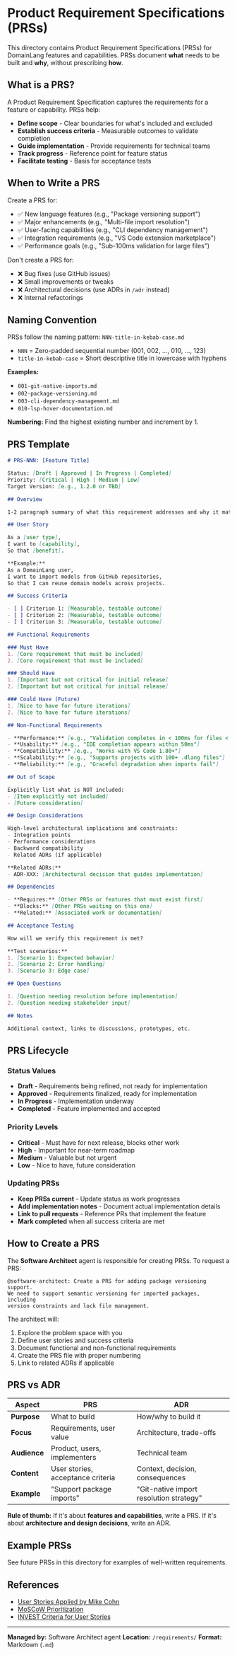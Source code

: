 # Product Requirement Specifications (PRSs)

This directory contains Product Requirement Specifications (PRSs) for DomainLang features and capabilities. PRSs document **what** needs to be built and **why**, without prescribing **how**.

## What is a PRS?

A Product Requirement Specification captures the requirements for a feature or capability. PRSs help:

- **Define scope** - Clear boundaries for what's included and excluded
- **Establish success criteria** - Measurable outcomes to validate completion
- **Guide implementation** - Provide requirements for technical teams
- **Track progress** - Reference point for feature status
- **Facilitate testing** - Basis for acceptance tests

## When to Write a PRS

Create a PRS for:

- ✅ New language features (e.g., "Package versioning support")
- ✅ Major enhancements (e.g., "Multi-file import resolution")
- ✅ User-facing capabilities (e.g., "CLI dependency management")
- ✅ Integration requirements (e.g., "VS Code extension marketplace")
- ✅ Performance goals (e.g., "Sub-100ms validation for large files")

Don't create a PRS for:

- ❌ Bug fixes (use GitHub issues)
- ❌ Small improvements or tweaks
- ❌ Architectural decisions (use ADRs in `/adr` instead)
- ❌ Internal refactorings

## Naming Convention

PRSs follow the naming pattern: `NNN-title-in-kebab-case.md`

- `NNN` = Zero-padded sequential number (001, 002, ..., 010, ..., 123)
- `title-in-kebab-case` = Short descriptive title in lowercase with hyphens

**Examples:**
- `001-git-native-imports.md`
- `002-package-versioning.md`
- `003-cli-dependency-management.md`
- `010-lsp-hover-documentation.md`

**Numbering:** Find the highest existing number and increment by 1.

## PRS Template

```markdown
# PRS-NNN: [Feature Title]

Status: [Draft | Approved | In Progress | Completed]
Priority: [Critical | High | Medium | Low]
Target Version: [e.g., 1.2.0 or TBD]

## Overview

1-2 paragraph summary of what this requirement addresses and why it matters.

## User Story

As a [user type],
I want to [capability],
So that [benefit].

**Example:**
As a DomainLang user,
I want to import models from GitHub repositories,
So that I can reuse domain models across projects.

## Success Criteria

- [ ] Criterion 1: [Measurable, testable outcome]
- [ ] Criterion 2: [Measurable, testable outcome]
- [ ] Criterion 3: [Measurable, testable outcome]

## Functional Requirements

### Must Have
1. [Core requirement that must be included]
2. [Core requirement that must be included]

### Should Have
1. [Important but not critical for initial release]
2. [Important but not critical for initial release]

### Could Have (Future)
1. [Nice to have for future iterations]
2. [Nice to have for future iterations]

## Non-Functional Requirements

- **Performance:** [e.g., "Validation completes in < 100ms for files < 1000 lines"]
- **Usability:** [e.g., "IDE completion appears within 50ms"]
- **Compatibility:** [e.g., "Works with VS Code 1.80+"]
- **Scalability:** [e.g., "Supports projects with 100+ .dlang files"]
- **Reliability:** [e.g., "Graceful degradation when imports fail"]

## Out of Scope

Explicitly list what is NOT included:
- [Item explicitly not included]
- [Future consideration]

## Design Considerations

High-level architectural implications and constraints:
- Integration points
- Performance considerations
- Backward compatibility
- Related ADRs (if applicable)

**Related ADRs:**
- ADR-XXX: [Architectural decision that guides implementation]

## Dependencies

- **Requires:** [Other PRSs or features that must exist first]
- **Blocks:** [Other PRSs waiting on this one]
- **Related:** [Associated work or documentation]

## Acceptance Testing

How will we verify this requirement is met?

**Test scenarios:**
1. [Scenario 1: Expected behavior]
2. [Scenario 2: Error handling]
3. [Scenario 3: Edge case]

## Open Questions

1. [Question needing resolution before implementation]
2. [Question needing stakeholder input]

## Notes

Additional context, links to discussions, prototypes, etc.
```

## PRS Lifecycle

### Status Values

- **Draft** - Requirements being refined, not ready for implementation
- **Approved** - Requirements finalized, ready for implementation
- **In Progress** - Implementation underway
- **Completed** - Feature implemented and accepted

### Priority Levels

- **Critical** - Must have for next release, blocks other work
- **High** - Important for near-term roadmap
- **Medium** - Valuable but not urgent
- **Low** - Nice to have, future consideration

### Updating PRSs

- **Keep PRSs current** - Update status as work progresses
- **Add implementation notes** - Document actual implementation details
- **Link to pull requests** - Reference PRs that implement the feature
- **Mark completed** when all success criteria are met

## How to Create a PRS

The **Software Architect** agent is responsible for creating PRSs. To request a PRS:

```
@software-architect: Create a PRS for adding package versioning support.
We need to support semantic versioning for imported packages, including
version constraints and lock file management.
```

The architect will:
1. Explore the problem space with you
2. Define user stories and success criteria
3. Document functional and non-functional requirements
4. Create the PRS file with proper numbering
5. Link to related ADRs if applicable

## PRS vs ADR

| Aspect | PRS | ADR |
|--------|-----|-----|
| **Purpose** | What to build | How/why to build it |
| **Focus** | Requirements, user value | Architecture, trade-offs |
| **Audience** | Product, users, implementers | Technical team |
| **Content** | User stories, acceptance criteria | Context, decision, consequences |
| **Example** | "Support package imports" | "Git-native import resolution strategy" |

**Rule of thumb:** If it's about **features and capabilities**, write a PRS. If it's about **architecture and design decisions**, write an ADR.

## Example PRSs

See future PRSs in this directory for examples of well-written requirements.

## References

- [User Stories Applied by Mike Cohn](https://www.mountaingoatsoftware.com/agile/user-stories)
- [MoSCoW Prioritization](https://en.wikipedia.org/wiki/MoSCoW_method)
- [INVEST Criteria for User Stories](https://en.wikipedia.org/wiki/INVEST_(mnemonic))

---

**Managed by:** Software Architect agent
**Location:** `/requirements/`
**Format:** Markdown (`.md`)